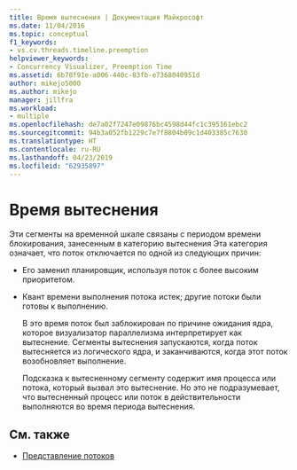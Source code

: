 ```yaml
---
title: Время вытеснения | Документация Майкрософт
ms.date: 11/04/2016
ms.topic: conceptual
f1_keywords:
- vs.cv.threads.timeline.preemption
helpviewer_keywords:
- Concurrency Visualizer, Preemption Time
ms.assetid: 6b78f91e-a006-440c-83fb-e7368040951d
author: mikejo5000
ms.author: mikejo
manager: jillfra
ms.workload:
- multiple
ms.openlocfilehash: de7a02f7247e09876bc4598d44fc1c395161ebc2
ms.sourcegitcommit: 94b3a052fb1229c7e7f8804b09c1d403385c7630
ms.translationtype: HT
ms.contentlocale: ru-RU
ms.lasthandoff: 04/23/2019
ms.locfileid: "62935897"
---
```

# <a name="preemption-time"></a>Время вытеснения
Эти сегменты на временной шкале связаны с периодом времени блокирования, занесенным в категорию вытеснения Эта категория означает, что поток отключается по одной из следующих причин:

- Его заменил планировщик, используя поток с более высоким приоритетом.

- Квант времени выполнения потока истек; другие потоки были готовы к выполнению.

  В это время поток был заблокирован по причине ожидания ядра, которое визуализатор параллелизма интерпретирует как вытеснение. Сегменты вытеснения запускаются, когда поток вытесняется из логического ядра, и заканчиваются, когда этот поток возобновляет выполнение.

  Подсказка к вытесненному сегменту содержит имя процесса или потока, который вызвал это вытеснение. Но это не подразумевает, что вытесненный процесс или поток в действительности выполняются во время периода вытеснения.

## <a name="see-also"></a>См. также
- [Представление потоков](../profiling/threads-view-parallel-performance.md)